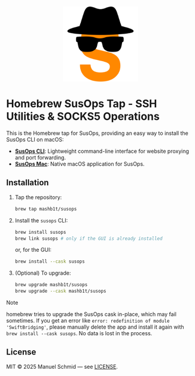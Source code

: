 <p align="center">
    <img src="icon.png" alt="Menu" height="200" />
</p>

# Homebrew SusOps Tap - SSH Utilities & SOCKS5 Operations

This is the Homebrew tap for SusOps, providing an easy way to install the SusOps CLI on macOS:

- **[SusOps CLI](https://github.com/mashb1t/susops-cli)**: Lightweight command-line interface for website proxying and port forwarding.
- **[SusOps Mac](https://github.com/mashb1t/susops-mac)**: Native macOS application for SusOps.


## Installation

1. Tap the repository:

   ```bash
   brew tap mashb1t/susops
   ```

2. Install the `susops` CLI:

   ```bash
   brew install susops
   brew link susops # only if the GUI is already installed
   ```
    or, for the GUI:
    
    ```bash
    brew install --cask susops
    ```

3. (Optional) To upgrade:

   ```bash
   brew upgrade mashb1t/susops
   brew upgrade --cask mashb1t/susops
   ```

> [!NOTE]
> homebrew tries to upgrade the SusOps cask in-place, which may fail sometimes. If you get an error like
> `error: redefinition of module 'SwiftBridging'`, please manually delete the app and install it again with
> `brew install --cask susops`. No data is lost in the process.

## License

MIT © 2025 Manuel Schmid — see [LICENSE](LICENSE).

